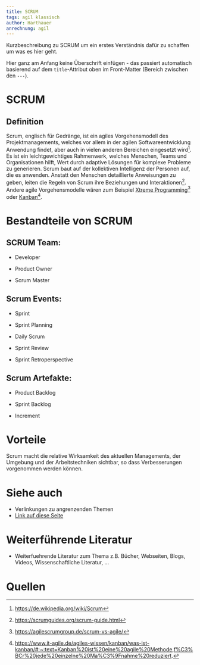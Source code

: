 ```yaml
---
title: SCRUM
tags: agil klassisch
author: Harthauer
anrechnung: agil
---
```


Kurzbeschreibung zu SCRUM um ein erstes Verständnis dafür zu schaffen um was es hier geht.

Hier ganz am Anfang keine Überschrift einfügen - das passiert automatisch basierend auf dem `title`-Attribut
oben im Front-Matter (Bereich zwischen den `---`).


# SCRUM

## Definition

Scrum, englisch für Gedränge, ist ein agiles Vorgehensmodell des Projektmanagements, welches vor allem in der agilen Softwareentwicklung Anwendung findet, aber auch in vielen anderen Bereichen eingesetzt wird[^1]. Es ist ein leichtgewichtiges Rahmenwerk, welches Menschen, Teams und Organisationen hilft, Wert durch adaptive Lösungen für komplexe Probleme zu generieren. Scrum baut auf der kollektiven Intelligenz der Personen auf, die es anwenden. Anstatt den Menschen detaillierte Anweisungen zu geben, leiten die Regeln von Scrum ihre Beziehungen und Interaktionen[^2]. Andere agile Vorgehensmodelle wären zum Beispiel [Xtreme Programming](https://github.com/ManagingProjectsSuccessfully/ManagingProjectsSuccessfully.github.io/blob/main/kb/Xtreme_Programming.md)[^3] oder [Kanban](https://github.com/ManagingProjectsSuccessfully/ManagingProjectsSuccessfully.github.io/blob/main/kb/Kanban.md)[^4].

# Bestandteile von SCRUM

## SCRUM Team:

-	Developer

-	Product Owner

-	Scrum Master

## Scrum Events:

-	Sprint

-	Sprint Planning

-	Daily Scrum

-	Sprint Review

-	Sprint Retroperspective

## Scrum Artefakte:

-	Product Backlog

-	Sprint Backlog

-	Increment


# Vorteile
Scrum macht die relative Wirksamkeit des aktuellen Managements, der Umgebung und der Arbeitstechniken sichtbar, so dass Verbesserungen vorgenommen werden können.










# Siehe auch

* Verlinkungen zu angrenzenden Themen
* [Link auf diese Seite](SCRUM.md)

# Weiterführende Literatur

* Weiterfuehrende Literatur zum Thema z.B. Bücher, Webseiten, Blogs, Videos, Wissenschaftliche Literatur, ...

# Quellen

[^1]: https://de.wikipedia.org/wiki/Scrum
[^2]: https://scrumguides.org/scrum-guide.html
[^3]: https://agilescrumgroup.de/scrum-vs-agile/
[^4]: https://www.it-agile.de/agiles-wissen/kanban/was-ist-kanban/#:~:text=Kanban%20ist%20eine%20agile%20Methode,f%C3%BCr%20jede%20einzelne%20Ma%C3%9Fnahme%20reduziert.
[^5]: [Advanced Formatting Syntax for GitHub flavored Markdown](https://docs.github.com/en/github/writing-on-github/working-with-advanced-formatting/organizing-information-with-tables)

